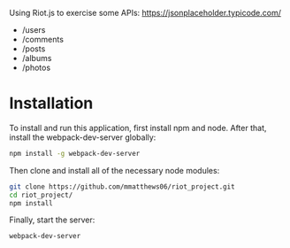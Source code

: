 Using Riot.js to exercise some APIs:
https://jsonplaceholder.typicode.com/

* /users
* /comments
* /posts
* /albums
* /photos

# Installation
To install and run this application, first install npm and node. After that, install the webpack-dev-server globally:
```bash
npm install -g webpack-dev-server
```
Then clone and install all of the necessary node modules:
```bash
git clone https://github.com/mmatthews06/riot_project.git
cd riot_project/
npm install
```
Finally, start the server:
```bash
webpack-dev-server
```
